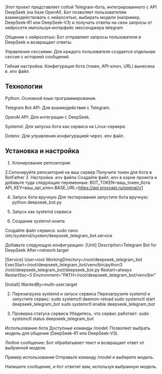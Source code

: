 
Этот проект представляет собой Telegram-бота, интегрированного с API DeepSeek (на базе OpenAI). Бот позволяет пользователям взаимодействовать с нейросетью, выбирать модели (например, DeepSeek-R1 или DeepSeek-V3) и получать ответы на свои запросы от нейросети импользуя интерфейс мессенджера telegram

Общение с нейросетью: Бот отправляет запросы пользователя в DeepSeek и возвращает ответы.

Управление сессиями: Для каждого пользователя создается отдельная сессия с историей сообщений.

Гибкая настройка: Конфигурация бота (токен, API-ключ, URL) вынесена в .env файл.

## Технологии
Python: Основной язык программирования.

Telegram Bot API: Для взаимодействия с Telegram.

OpenAI API: Для интеграции с DeepSeek.

Systemd: Для запуска бота как сервиса на Linux-сервере.

Dotenv: Для управления конфигурацией через .env файл.

## Установка и настройка
1. Клонирование репозитория

2.Склонируйте репозиторий на ваш сервер
Получите токен для бота в BotFather
3. Настройка .env файла
Создайте файл .env в корне проекта и добавьте туда следующие переменные:
BOT_TOKEN=ваш_токен_бота
API_KEY=ваш_api_ключ
BASE_URL=https://api.proxyapi.ru/openai/v1

4. Запуск бота вручную
Для тестирования запустите бота вручную:
python deepseek_bot.py

5. Запуск как systemd сервиса
1. Создание systemd юнита

Создайте файл сервиса:
sudo nano /etc/systemd/system/deepseek_telegram_bot.service

Добавьте следующую конфигурацию:
[Unit]
Description=Telegram Bot for DeepSeek
After=network.target

[Service]
User=root
WorkingDirectory=/root/deepseek_telegram_bot
ExecStart=/root/deepseek_telegram_bot/venv/bin/python3 /root/deepseek_telegram_bot/deepseek_bot.py
Restart=always
RestartSec=5
Environment="PATH=/root/deepseek_telegram_bot/venv/bin"

[Install]
WantedBy=multi-user.target

2. Перезагрузка systemd и запуск сервиса
Перезагрузите systemd и запустите сервис:
sudo systemctl daemon-reload
sudo systemctl start deepseek_telegram_bot
sudo systemctl enable deepseek_telegram_bot

3. Проверка статуса сервиса
Убедитесь, что сервис работает:
sudo systemctl status deepseek_telegram_bot

Использование бота
Доступные команды
/model: Позволяет выбрать модель для общения (DeepSeek-R1 или DeepSeek-V3).

Любое сообщение: Бот обрабатывает текст и возвращает ответ от выбранной модели.

Пример использования
Отправьте команду /model и выберите модель.

Напишите сообщение, и бот ответит вам, используя выбранную модель.

